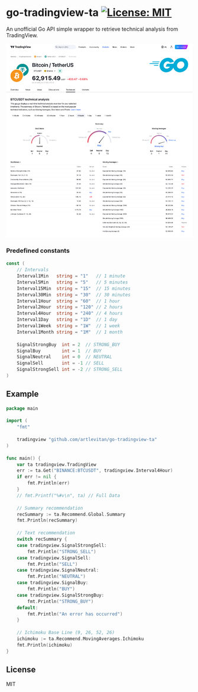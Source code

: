 # go-tradingview-ta [![License: MIT](https://img.shields.io/badge/License-MIT-yellow.svg)](https://opensource.org/licenses/MIT)

An unofficial Go API simple wrapper to retrieve technical analysis from TradingView.

<img src="/editor/images/promo.jpg" alt="Go TradingView" style="max-width:100%">

### Predefined constants

```go
const (
	// Intervals
	Interval1Min   string = "1"   // 1 minute
	Interval5Min   string = "5"   // 5 minutes
	Interval15Min  string = "15"  // 15 minutes
	Interval30Min  string = "30"  // 30 minutes
	Interval1Hour  string = "60"  // 1 hour
	Interval2Hour  string = "120" // 2 hours
	Interval4Hour  string = "240" // 4 hours
	Interval1Day   string = "1D"  // 1 day
	Interval1Week  string = "1W"  // 1 week
	Interval1Month string = "1M"  // 1 month

	SignalStrongBuy  int = 2  // STRONG_BUY
	SignalBuy        int = 1  // BUY
	SignalNeutral    int = 0  // NEUTRAL
	SignalSell       int = -1 // SELL
	SignalStrongSell int = -2 // STRONG_SELL
)

```

## Example

```go
package main

import (
	"fmt"

	tradingview "github.com/artlevitan/go-tradingview-ta"
)

func main() {
	var ta tradingview.TradingView
	err := ta.Get("BINANCE:BTCUSDT", tradingview.Interval4Hour)
	if err != nil {
		fmt.Println(err)
	}
	// fmt.Printf("%#v\n", ta) // Full Data

	// Summary recommendation
	recSummary := ta.Recommend.Global.Summary
	fmt.Println(recSummary)

	// Text recommendation
	switch recSummary {
	case tradingview.SignalStrongSell:
		fmt.Println("STRONG_SELL")
	case tradingview.SignalSell:
		fmt.Println("SELL")
	case tradingview.SignalNeutral:
		fmt.Println("NEUTRAL")
	case tradingview.SignalBuy:
		fmt.Println("BUY")
	case tradingview.SignalStrongBuy:
		fmt.Println("STRONG_BUY")
	default:
		fmt.Println("An error has occurred")
	}

	// Ichimoku Base Line (9, 26, 52, 26)
	ichimoku := ta.Recommend.MovingAverages.Ichimoku 
	fmt.Println(ichimoku)
}

```

## License

MIT

